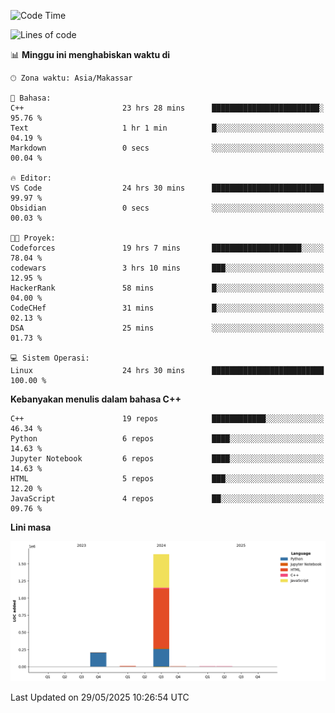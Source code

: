 <!--START_SECTION:waka-->
![Code Time](http://img.shields.io/badge/Code%20Time-246%20hrs%2029%20mins-blue)

![Lines of code](https://img.shields.io/badge/Sejak%20Hello%20World%20aku%20telah%20menulis-1.9%20million%20baris%20kode-blue)

📊 **Minggu ini menghabiskan waktu di** 

```text
🕑︎ Zona waktu: Asia/Makassar

💬 Bahasa: 
C++                      23 hrs 28 mins      ████████████████████████░   95.76 % 
Text                     1 hr 1 min          █░░░░░░░░░░░░░░░░░░░░░░░░   04.19 % 
Markdown                 0 secs              ░░░░░░░░░░░░░░░░░░░░░░░░░   00.04 % 

🔥 Editor: 
VS Code                  24 hrs 30 mins      █████████████████████████   99.97 % 
Obsidian                 0 secs              ░░░░░░░░░░░░░░░░░░░░░░░░░   00.03 % 

🐱‍💻 Proyek: 
Codeforces               19 hrs 7 mins       ████████████████████░░░░░   78.04 % 
codewars                 3 hrs 10 mins       ███░░░░░░░░░░░░░░░░░░░░░░   12.95 % 
HackerRank               58 mins             █░░░░░░░░░░░░░░░░░░░░░░░░   04.00 % 
CodeCHef                 31 mins             █░░░░░░░░░░░░░░░░░░░░░░░░   02.13 % 
DSA                      25 mins             ░░░░░░░░░░░░░░░░░░░░░░░░░   01.73 % 

💻 Sistem Operasi: 
Linux                    24 hrs 30 mins      █████████████████████████   100.00 % 
```

**Kebanyakan menulis dalam bahasa C++** 

```text
C++                      19 repos            ████████████░░░░░░░░░░░░░   46.34 % 
Python                   6 repos             ████░░░░░░░░░░░░░░░░░░░░░   14.63 % 
Jupyter Notebook         6 repos             ████░░░░░░░░░░░░░░░░░░░░░   14.63 % 
HTML                     5 repos             ███░░░░░░░░░░░░░░░░░░░░░░   12.20 % 
JavaScript               4 repos             ██░░░░░░░░░░░░░░░░░░░░░░░   09.76 % 
```



**Lini masa**

![Lines of Code chart](https://raw.githubusercontent.com/yusuf601/yusuf601/main/assets/bar_graph.png)


 Last Updated on 29/05/2025 10:26:54 UTC
<!--END_SECTION:waka-->
